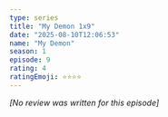 ```yaml
---
type: series
title: "My Demon 1x9"
date: "2025-08-10T12:06:53"
name: "My Demon"
season: 1
episode: 9
rating: 4
ratingEmoji: ⭐️⭐️⭐️⭐️
---
```


*[No review was written for this episode]*
